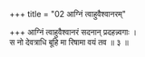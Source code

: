 +++
title = "02 आग्निं त्वाहुवैश्वानरम्"

+++
आग्निं त्वाहुवैश्वानरं सदनान् प्रदहन्न्वगाः ।  
स नो देवत्राधि बूहि मा रिषामा वयं तव ॥ ३ ॥